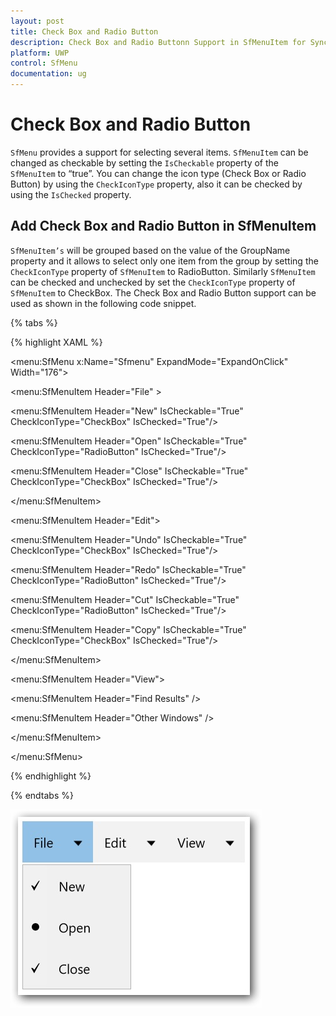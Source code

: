 ```yaml
---
layout: post
title: Check Box and Radio Button
description: Check Box and Radio Buttonn Support in SfMenuItem for Syncfusion SfMenu control
platform: UWP
control: SfMenu
documentation: ug
--- 
```


# Check Box and Radio Button

`SfMenu` provides a support for selecting several items. `SfMenuItem` can be changed as checkable by setting the `IsCheckable` property of the `SfMenuItem` to “true”. You can change the icon type (Check Box or Radio Button) by using the `CheckIconType` property, also it can be checked by using the `IsChecked` property.

## Add Check Box and Radio Button in SfMenuItem

`SfMenuItem’s` will be grouped based on the value of the GroupName property and it allows to select only one item from the group by setting the `CheckIconType` property of `SfMenuItem` to RadioButton. Similarly `SfMenuItem` can be checked and unchecked by set the `CheckIconType` property of `SfMenuItem` to CheckBox. The Check Box and Radio Button support can be used as shown in the following code snippet.

{% tabs %}

{% highlight XAML %}

<menu:SfMenu  x:Name="Sfmenu"  ExpandMode="ExpandOnClick" Width="176">

<menu:SfMenuItem Header="File"   >

<menu:SfMenuItem  Header="New" IsCheckable="True"
                  CheckIconType="CheckBox" IsChecked="True"/>

<menu:SfMenuItem  Header="Open" IsCheckable="True"
                  CheckIconType="RadioButton" IsChecked="True"/>

<menu:SfMenuItem Header="Close"  IsCheckable="True"
                 CheckIconType="CheckBox" IsChecked="True"/>

</menu:SfMenuItem>

<menu:SfMenuItem Header="Edit">

<menu:SfMenuItem Header="Undo" IsCheckable="True"
                 CheckIconType="CheckBox" IsChecked="True"/>

<menu:SfMenuItem Header="Redo"  IsCheckable="True"
                 CheckIconType="RadioButton" IsChecked="True"/>

<menu:SfMenuItem Header="Cut"  IsCheckable="True"
                 CheckIconType="RadioButton" IsChecked="True"/>

<menu:SfMenuItem Header="Copy" IsCheckable="True"
                 CheckIconType="CheckBox" IsChecked="True"/>

</menu:SfMenuItem>

<menu:SfMenuItem Header="View">

<menu:SfMenuItem Header="Find Results" />

<menu:SfMenuItem Header="Other Windows" />

</menu:SfMenuItem>

</menu:SfMenu>



{% endhighlight %}

{% endtabs %}

![](Check-Box-and-Radio-Button-images/Check-Box-and-Radio-Button-img1.jpg)


